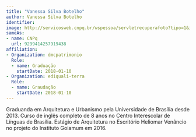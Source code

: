 ```yaml
---
title: "Vanessa Silva Botelho"
author: Vanessa Silva Botelho
identifier: 
image: http://servicosweb.cnpq.br/wspessoa/servletrecuperafoto?tipo=1&id=K8175793P9
sameAs:
- name: CNPq
  url: 9299414257919438
affiliation:
- Organization: dmcpatrimonio
  Role:
  - name: Graduação
    startDate: 2018-01-10
- Organization: ediquali-terra
  Role:
  - name: Graudação
    startDate: 2018-01-10
---
```


Graduanda em Arquitetura e Urbanismo pela Universidade de Brasília
desde 2013. Curso de inglês completo de 8 anos no Centro Interescolar
de Línguas de Brasília. Estágio de Arquitetura no Escritório Heliomar
Venâncio no projeto do Instituto Goiamum em 2016. 

